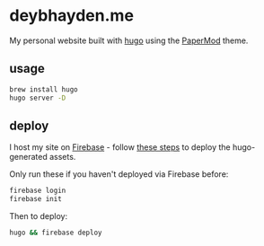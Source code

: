 # deybhayden.me

My personal website built with [hugo](https://gohugo.io/) using the [PaperMod](https://github.com/adityatelange/hugo-PaperMod/) theme.

## usage

```bash
brew install hugo
hugo server -D
```

## deploy

I host my site on [Firebase](https://console.firebase.google.com/?pli=1) - follow [these steps](https://gohugo.io/hosting-and-deployment/hosting-on-firebase/) to deploy the hugo-generated assets.

Only run these if you haven't deployed via Firebase before:

```bash
firebase login
firebase init
```

Then to deploy:

```bash
hugo && firebase deploy
```
